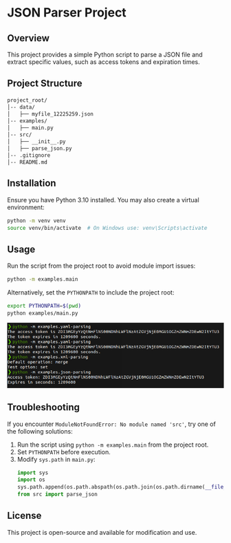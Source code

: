# JSON Parser Project

## Overview
This project provides a simple Python script to parse a JSON file and extract specific values, such as access tokens and expiration times.

## Project Structure
```
project_root/
│-- data/
│   ├── myfile_12225259.json
│-- examples/
│   ├── main.py
│-- src/
│   ├── __init__.py
│   ├── parse_json.py
│-- .gitignore
│-- README.md
```

## Installation
Ensure you have Python 3.10 installed. You may also create a virtual environment:
```sh
python -m venv venv
source venv/bin/activate  # On Windows use: venv\Scripts\activate
```

## Usage
Run the script from the project root to avoid module import issues:
```sh
python -m examples.main
```

Alternatively, set the `PYTHONPATH` to include the project root:
```sh
export PYTHONPATH=$(pwd)
python examples/main.py
```

![example-run](docs/images/example-run.png)

## Troubleshooting
If you encounter `ModuleNotFoundError: No module named 'src'`, try one of the following solutions:
1. Run the script using `python -m examples.main` from the project root.
2. Set `PYTHONPATH` before execution.
3. Modify `sys.path` in `main.py`:
    ```python
    import sys
    import os
    sys.path.append(os.path.abspath(os.path.join(os.path.dirname(__file__), "..")))
    from src import parse_json
    ```

## License
This project is open-source and available for modification and use.

